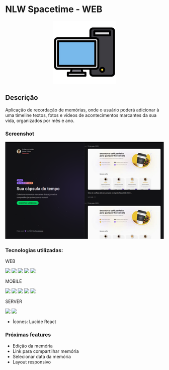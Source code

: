 # NLW Spacetime - WEB

<p align="center">
  <img src="./computer.png" width="200px" height="200px"/></p>
<p align="center">

## Descrição

Aplicação de recordação de memórias, onde o usuário poderá adicionar à uma timeline textos, fotos e vídeos de acontecimentos marcantes da sua vida, organizados por mês e ano.

### Screenshot
![](./web/public/screenshot.png)

### Tecnologias utilizadas:

WEB

[<img src="https://img.shields.io/badge/React-61DAFB.svg?style=for-the-badge&logo=React&logoColor=black" />](https://github.com/glsvitoria)
[<img src="https://img.shields.io/badge/Next.js-000000.svg?style=for-the-badge&logo=nextdotjs&logoColor=white" />](https://github.com/glsvitoria)
[<img src="https://img.shields.io/badge/TypeScript-3178C6.svg?style=for-the-badge&logo=TypeScript&logoColor=white" />](https://github.com/glsvitoria)
[<img src="https://img.shields.io/badge/Tailwind%20CSS-06B6D4.svg?style=for-the-badge&logo=Tailwind-CSS&logoColor=white" />](https://github.com/glsvitoria)
[<img src="https://img.shields.io/badge/Axios-5A29E4.svg?style=for-the-badge&logo=Axios&logoColor=white" />](https://github.com/glsvitoria)

MOBILE

[<img src="https://img.shields.io/badge/Expo-000020.svg?style=for-the-badge&logo=Expo&logoColor=white" />](https://github.com/glsvitoria)
[<img src="https://img.shields.io/badge/React%20Native-61DAFB.svg?style=for-the-badge&logo=React&logoColor=black" />](https://github.com/glsvitoria)
[<img src="https://img.shields.io/badge/TypeScript-3178C6.svg?style=for-the-badge&logo=TypeScript&logoColor=white" />](https://github.com/glsvitoria)
[<img src="https://img.shields.io/badge/Tailwind%20CSS-06B6D4.svg?style=for-the-badge&logo=Tailwind-CSS&logoColor=white" />](https://github.com/glsvitoria)
[<img src="https://img.shields.io/badge/Axios-5A29E4.svg?style=for-the-badge&logo=Axios&logoColor=white" />](https://github.com/glsvitoria)

SERVER

[<img src="https://img.shields.io/badge/Prisma-2D3748.svg?style=for-the-badge&logo=Prisma&logoColor=white" />](https://github.com/glsvitoria)
[<img src="https://img.shields.io/badge/Fastify-000000.svg?style=for-the-badge&logo=Fastify&logoColor=white" />](https://github.com/glsvitoria)

-  Ícones: Lucide React

<!-- ### Links

-  Site hospedado: [Coffee Delivery](https://coffee-delivery-jade.vercel.app/) -->

### Próximas features
- Edição da memória
- Link para compartilhar memória
- Selecionar data da memória
- Layout responsivo